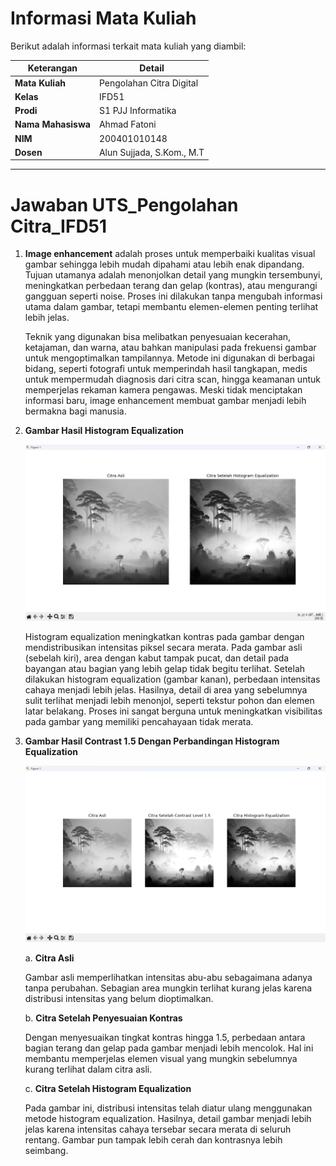 # Informasi Mata Kuliah

Berikut adalah informasi terkait mata kuliah yang diambil:

| Keterangan        | Detail                                 |
|-------------------|----------------------------------------|
| **Mata Kuliah**    | Pengolahan Citra Digital               |
| **Kelas**          | IFD51                                  |
| **Prodi**          | S1 PJJ Informatika                     |
| **Nama Mahasiswa** | Ahmad Fatoni                           |
| **NIM**            | 200401010148                           |
| **Dosen**          | Alun Sujjada, S.Kom., M.T              |

---

# Jawaban UTS_Pengolahan Citra_IFD51

1. **Image enhancement** adalah proses untuk memperbaiki kualitas visual gambar sehingga lebih mudah dipahami atau lebih enak dipandang. Tujuan utamanya adalah menonjolkan detail yang mungkin tersembunyi, meningkatkan perbedaan terang dan gelap (kontras), atau mengurangi gangguan seperti noise. Proses ini dilakukan tanpa mengubah informasi utama dalam gambar, tetapi membantu elemen-elemen penting terlihat lebih jelas.

   Teknik yang digunakan bisa melibatkan penyesuaian kecerahan, ketajaman, dan warna, atau bahkan manipulasi pada frekuensi gambar untuk mengoptimalkan tampilannya. Metode ini digunakan di berbagai bidang, seperti fotografi untuk memperindah hasil tangkapan, medis untuk mempermudah diagnosis dari citra scan, hingga keamanan untuk memperjelas rekaman kamera pengawas. Meski tidak menciptakan informasi baru, image enhancement membuat gambar menjadi lebih bermakna bagi manusia.

2. **Gambar Hasil Histogram Equalization**

   ![2. Gambar Hasil Histogram Equalization](2.Gambar_Histogram_Equalization.png)

   Histogram equalization meningkatkan kontras pada gambar dengan mendistribusikan intensitas piksel secara merata. Pada gambar asli (sebelah kiri), area dengan kabut tampak pucat, dan detail pada bayangan atau bagian yang lebih gelap tidak begitu terlihat. Setelah dilakukan histogram equalization (gambar kanan), perbedaan intensitas cahaya menjadi lebih jelas. Hasilnya, detail di area yang sebelumnya sulit terlihat menjadi lebih menonjol, seperti tekstur pohon dan elemen latar belakang. Proses ini sangat berguna untuk meningkatkan visibilitas pada gambar yang memiliki pencahayaan tidak merata.

3. **Gambar Hasil Contrast 1.5 Dengan Perbandingan Histogram Equalization**

   ![3. Gambar Hasil contrast 1.5 Dengan Perbandingan Histogram Equalization](3.Hasil_Citra_Contrast1,5_Dan_Perbandingan_Histogram.png)

   a. **Citra Asli**

   Gambar asli memperlihatkan intensitas abu-abu sebagaimana adanya tanpa perubahan. Sebagian area mungkin terlihat kurang jelas karena distribusi intensitas yang belum dioptimalkan.

   b. **Citra Setelah Penyesuaian Kontras**

   Dengan menyesuaikan tingkat kontras hingga 1.5, perbedaan antara bagian terang dan gelap pada gambar menjadi lebih mencolok. Hal ini membantu memperjelas elemen visual yang mungkin sebelumnya kurang terlihat dalam citra asli.

   c. **Citra Setelah Histogram Equalization**
   
   Pada gambar ini, distribusi intensitas telah diatur ulang menggunakan metode histogram equalization. Hasilnya, detail gambar menjadi lebih jelas karena intensitas cahaya tersebar secara merata di seluruh rentang. Gambar pun tampak lebih cerah dan kontrasnya lebih seimbang.
